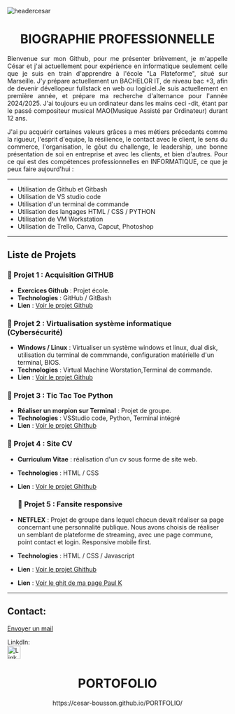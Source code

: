 ![headercesar](https://github.com/user-attachments/assets/3a92a02b-57a7-4f34-938d-6c2e42290edf)




<h1 align="center"> BIOGRAPHIE PROFESSIONNELLE</h1>
 
<p align="justify"> Bienvenue sur mon Github, pour me présenter brièvement, je m'appelle César et j'ai actuellement pour
expérience en informatique seulement celle que je suis en train d'apprendre à l'école "La Plateforme",
situé sur Marseille. J'y prépare actuellement un BACHELOR IT, de niveau bac +3, afin de devenir dévellopeur
fullstack en web ou logiciel.Je suis actuellement en première année, et prépare ma recherche d'alternance pour 
l'année 2024/2025. J'ai toujours eu un ordinateur dans les mains ceci -dit, étant par le passé compositeur 
musical MAO(Musique Assisté par Ordinateur) durant 12 ans.
</p>
<p align="justify""> 
 J'ai pu acquérir certaines valeurs grâces a mes métiers précedants comme la rigueur, l'esprit d'equipe,
 la résilience, le contact avec le client, le sens du commerce, l'organisation, le gôut du challenge, le leadership, 
 une bonne présentation de soi en entreprise et avec les clients, et bien d'autres.
 Pour ce qui est des compétences professionnelles en INFORMATIQUE, ce que je peux faire aujourd'hui :
 </p> 

 -----------------------------------------------------------------
 - Utilisation de Github et Gitbash                                            
 - Utilisation de VS studio code                                               
 - Utilisation d'un terminal de commande                                         
 - Utilisation des langages HTML / CSS / PYTHON
 - Utilisation de VM Workstation
 - Utilisation de Trello, Canva, Capcut, Photoshop                                                                                
------------------------------------------------------------------

## Liste de Projets

### 📂 Projet 1 : Acquisition GITHUB
- **Exercices Github** : Projet école.
- **Technologies** : GitHub / GitBash
- **Lien** : [Voir le projet Github](https://github.com/cesar-bousson/git-begins)

### 📂 Projet 2 : Virtualisation système informatique (Cybersécurité)
- **Windows / Linux** : Virtualiser un système windows et linux, dual disk, utilisation du terminal de commmande,
  configuration matérielle d'un terminal, BIOS.
- **Technologies** : Virtual Machine Worstation,Terminal de commande.
- **Lien** : [Voir le projet Github](https://github.com/cesar-bousson/Cybers-curit--virtualisation)

### 📂 Projet 3 : Tic Tac Toe Python
- **Réaliser un morpion sur Terminal** : Projet de groupe.
- **Technologies** : VSStudio code, Python, Terminal intégré
- **Lien** : [Voir le projet Ghithub](https://github.com/helios-rabiller/projet-morpion)

### 📂 Projet 4 : Site CV 
- **Curriculum Vitae** : réalisation d'un cv sous forme de site web.
- **Technologies** : HTML / CSS
- **Lien** : [Voir le projet Ghithub](https://github.com/cesar-bousson/site-CV)

  ### 📂 Projet 5 : Fansite responsive
- **NETFLEX** : Projet de groupe dans lequel chacun devait réaliser sa page concernant une personnalité publique.
  Nous avons choisis de réaliser un semblant de plateforme de streaming, avec une page commune, point contact et login.
  Responsive mobile first.
- **Technologies** : HTML / CSS / Javascript
- **Lien** : [Voir le projet Ghithub](https://github.com/RayanneSadek/fansite)
- **Lien** : [Voir le ghit de ma page Paul K](https://github.com/cesar-bousson/fansitecesar.ghit)

-------------------------------------------------------------------------------------------------------------------------------------
## Contact: 
[Envoyer un mail](mailto:cesar.bousson@laplateforme.io)

LinkdIn:
<br>
[<img src="https://cdn-icons-png.flaticon.com/512/174/174857.png" alt="LinkedIn" width="30" height="30">](https://www.linkedin.com/in/cesar-bousson-58333533a/)

<h1 align="center"> PORTOFOLIO </h1>

<p align="center"> https://cesar-bousson.github.io/PORTFOLIO/<p>

